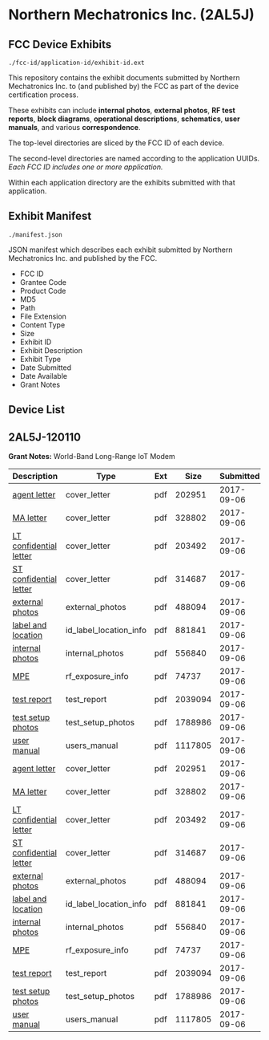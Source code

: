 # Northern Mechatronics Inc. (2AL5J)
## FCC Device Exhibits

```
./fcc-id/application-id/exhibit-id.ext
```

This repository contains the exhibit documents submitted by Northern Mechatronics Inc. to (and published by) the FCC as part of the device certification process.

These exhibits can include **internal photos**, **external photos**, **RF test reports**, **block diagrams**, **operational descriptions**, **schematics**, **user manuals**, and various **correspondence**.

The top-level directories are sliced by the FCC ID of each device.

The second-level directories are named according to the application UUIDs. *Each FCC ID includes one or more application.*

Within each application directory are the exhibits submitted with that application. 

## Exhibit Manifest

```
./manifest.json
```

JSON manifest which describes each exhibit submitted by Northern Mechatronics Inc. and published by the FCC.

- FCC ID
- Grantee Code
- Product Code
- MD5
- Path
- File Extension
- Content Type
- Size
- Exhibit ID
- Exhibit Description
- Exhibit Type
- Date Submitted
- Date Available
- Grant Notes

## Device List
## 2AL5J-120110
**Grant Notes:** World-Band Long-Range IoT Modem

| Description | Type | Ext | Size | Submitted | Available |
| ----------- | ---- | --- | ---- | --------- | --------- |
| [agent letter](2AL5J-120110/3132ba92d71bf09aa292157b1369d19d/3545992.pdf) | cover_letter | pdf | 202951 | 2017-09-06 | 2017-09-07 |
| [MA letter](2AL5J-120110/3132ba92d71bf09aa292157b1369d19d/3545993.pdf) | cover_letter | pdf | 328802 | 2017-09-06 | 2017-09-07 |
| [LT confidential letter](2AL5J-120110/3132ba92d71bf09aa292157b1369d19d/3545994.pdf) | cover_letter | pdf | 203492 | 2017-09-06 | 2017-09-07 |
| [ST confidential letter](2AL5J-120110/3132ba92d71bf09aa292157b1369d19d/3545995.pdf) | cover_letter | pdf | 314687 | 2017-09-06 | 2017-09-07 |
| [external photos](2AL5J-120110/3132ba92d71bf09aa292157b1369d19d/3545996.pdf) | external_photos | pdf | 488094 | 2017-09-06 | 2018-03-05 |
| [label and location](2AL5J-120110/3132ba92d71bf09aa292157b1369d19d/3545997.pdf) | id_label_location_info | pdf | 881841 | 2017-09-06 | 2017-09-07 |
| [internal photos](2AL5J-120110/3132ba92d71bf09aa292157b1369d19d/3545998.pdf) | internal_photos | pdf | 556840 | 2017-09-06 | 2018-03-05 |
| [MPE](2AL5J-120110/3132ba92d71bf09aa292157b1369d19d/3546001.pdf) | rf_exposure_info | pdf | 74737 | 2017-09-06 | 2017-09-07 |
| [test report](2AL5J-120110/3132ba92d71bf09aa292157b1369d19d/3546003.pdf) | test_report | pdf | 2039094 | 2017-09-06 | 2017-09-07 |
| [test setup photos](2AL5J-120110/3132ba92d71bf09aa292157b1369d19d/3546005.pdf) | test_setup_photos | pdf | 1788986 | 2017-09-06 | 2018-03-05 |
| [user manual](2AL5J-120110/3132ba92d71bf09aa292157b1369d19d/3546006.pdf) | users_manual | pdf | 1117805 | 2017-09-06 | 2018-03-05 |
| [agent letter](2AL5J-120110/476c70e1d30a5bfb9e0097ead352ddf1/3545992.pdf) | cover_letter | pdf | 202951 | 2017-09-06 | 2017-09-07 |
| [MA letter](2AL5J-120110/476c70e1d30a5bfb9e0097ead352ddf1/3545993.pdf) | cover_letter | pdf | 328802 | 2017-09-06 | 2017-09-07 |
| [LT confidential letter](2AL5J-120110/476c70e1d30a5bfb9e0097ead352ddf1/3545994.pdf) | cover_letter | pdf | 203492 | 2017-09-06 | 2017-09-07 |
| [ST confidential letter](2AL5J-120110/476c70e1d30a5bfb9e0097ead352ddf1/3545995.pdf) | cover_letter | pdf | 314687 | 2017-09-06 | 2017-09-07 |
| [external photos](2AL5J-120110/476c70e1d30a5bfb9e0097ead352ddf1/3545996.pdf) | external_photos | pdf | 488094 | 2017-09-06 | 2018-03-05 |
| [label and location](2AL5J-120110/476c70e1d30a5bfb9e0097ead352ddf1/3545997.pdf) | id_label_location_info | pdf | 881841 | 2017-09-06 | 2017-09-07 |
| [internal photos](2AL5J-120110/476c70e1d30a5bfb9e0097ead352ddf1/3545998.pdf) | internal_photos | pdf | 556840 | 2017-09-06 | 2018-03-05 |
| [MPE](2AL5J-120110/476c70e1d30a5bfb9e0097ead352ddf1/3546001.pdf) | rf_exposure_info | pdf | 74737 | 2017-09-06 | 2017-09-07 |
| [test report](2AL5J-120110/476c70e1d30a5bfb9e0097ead352ddf1/3546003.pdf) | test_report | pdf | 2039094 | 2017-09-06 | 2017-09-07 |
| [test setup photos](2AL5J-120110/476c70e1d30a5bfb9e0097ead352ddf1/3546005.pdf) | test_setup_photos | pdf | 1788986 | 2017-09-06 | 2018-03-05 |
| [user manual](2AL5J-120110/476c70e1d30a5bfb9e0097ead352ddf1/3546006.pdf) | users_manual | pdf | 1117805 | 2017-09-06 | 2018-03-05 |
